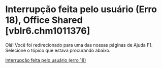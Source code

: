 
# Interrupção feita pelo usuário (Erro 18), Office Shared [vblr6.chm1011376]

Olá! Você foi redirecionado para uma das nossas páginas de Ajuda F1. Selecione o tópico que estava procurando abaixo.

[Interrupção feita pelo usuário (erro 18)](http://msdn.microsoft.com/library/82f08fba-d54b-8f20-6d29-9c95bdca0230%28Office.15%29.aspx)
